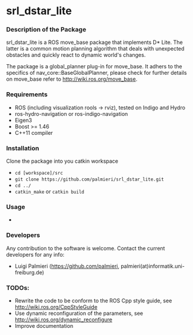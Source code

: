 # srl_dstar_lite

### Description of the Package
srl_dstar_lite is a ROS move_base package that implements D* Lite. The latter is a common motion planning algorithm that deals with unexpected obstacles and quickly react to dynamic world's changes.  

The package is a global_planner plug-in for move_base. It adhers to the specifics of nav_core::BaseGlobalPlanner, please check for further details on move_base refer to http://wiki.ros.org/move_base.

### Requirements
* ROS (including visualization rools -> rviz), tested on Indigo and Hydro
* ros-hydro-navigation or ros-indigo-navigation
* Eigen3
* Boost >= 1.46
* C++11 compiler

### Installation

Clone the package into you catkin workspace
- `cd [workspace]/src`
- `git clone https://github.com/palmieri/srl_dstar_lite.git`
- `cd ../`
- `catkin_make` or `catkin build`

### Usage
- 

### Developers
Any contribution to the software is welcome. Contact the current developers for any info: 
* Luigi Palmieri (https://github.com/palmieri, palmieri(at)informatik.uni-freiburg.de)

### TODOs:
* Rewrite the code to be conform to the ROS Cpp style guide, see http://wiki.ros.org/CppStyleGuide
* Use dynamic reconfiguration of the parameters, see http://wiki.ros.org/dynamic_reconfigure
* Improve documentation

